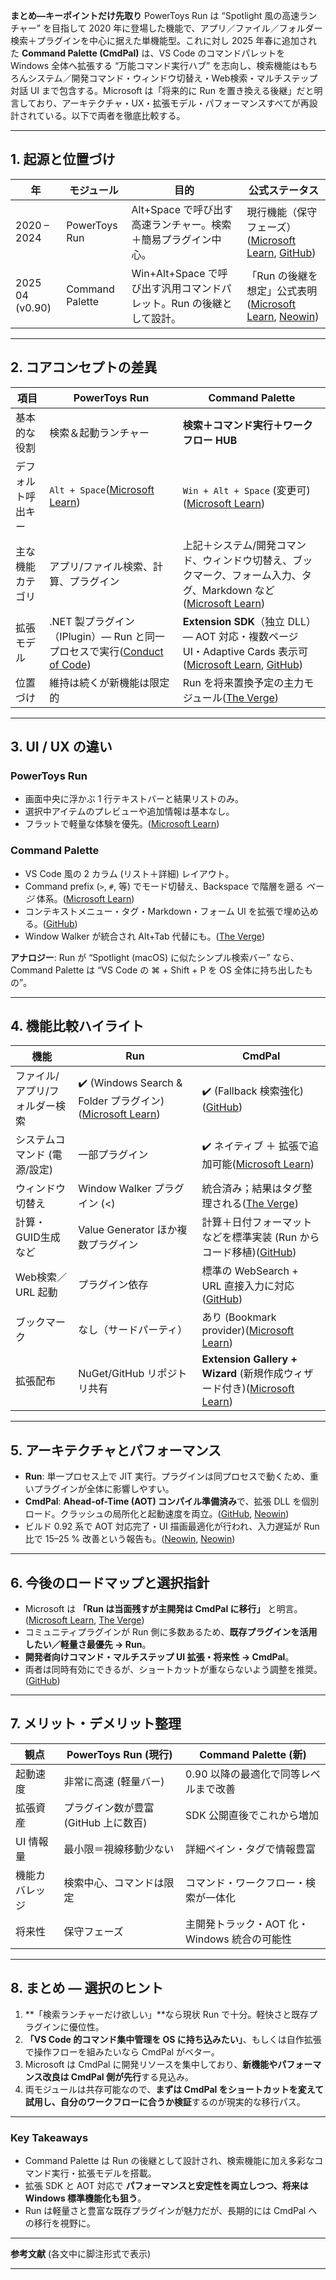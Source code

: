 **まとめ⁠—キーポイントだけ先取り**
PowerToys Run は “Spotlight 風の高速ランチャー” を目指して 2020 年に登場した機能で、アプリ／ファイル／フォルダー検索＋プラグインを中心に据えた単機能型。これに対し 2025 年春に追加された **Command Palette (CmdPal)** は、VS Code のコマンドパレットを Windows 全体へ拡張する “万能コマンド実行ハブ” を志向し、検索機能はもちろんシステム／開発コマンド・ウィンドウ切替え・Web検索・マルチステップ対話 UI まで包含する。Microsoft は「将来的に Run を置き換える後継」だと明言しており、アーキテクチャ・UX・拡張モデル・パフォーマンスすべてが再設計されている。以下で両者を徹底比較する。

---

## 1. 起源と位置づけ

| 年               | モジュール           | 目的                                          | 公式ステータス                                             |
| --------------- | --------------- | ------------------------------------------- | --------------------------------------------------- |
| 2020 – 2024     | PowerToys Run   | Alt+Space で呼び出す高速ランチャー。検索＋簡易プラグイン中心。        | 現行機能（保守フェーズ）([Microsoft Learn][1], [GitHub][2])     |
| 2025 04 (v0.90) | Command Palette | Win+Alt+Space で呼び出す汎用コマンドパレット。Run の後継として設計。 | 「Run の後継を想定」公式表明([Microsoft Learn][3], [Neowin][4]) |

---

## 2. コアコンセプトの差異

| 項目        | PowerToys Run                                              | Command Palette                                                                                  |
| --------- | ---------------------------------------------------------- | ------------------------------------------------------------------------------------------------ |
| 基本的な役割    | 検索＆起動ランチャー                                                 | **検索＋コマンド実行＋ワークフロー HUB**                                                                         |
| デフォルト呼出キー | `Alt + Space`([Microsoft Learn][1])                        | `Win + Alt + Space` (変更可)([Microsoft Learn][3])                                                  |
| 主な機能カテゴリ  | アプリ/ファイル検索、計算、プラグイン                                        | 上記＋システム/開発コマンド、ウィンドウ切替え、ブックマーク、フォーム入力、タグ、Markdown など([Microsoft Learn][5])                       |
| 拡張モデル     | .NET 製プラグイン（IPlugin）— Run と同一プロセスで実行([Conduct of Code][6]) | **Extension SDK**（独立 DLL）— AOT 対応・複数ページ UI・Adaptive Cards 表示可([Microsoft Learn][7], [GitHub][8]) |
| 位置づけ      | 維持は続くが新機能は限定的                                              | Run を将来置換予定の主力モジュール([The Verge][9])                                                              |

---

## 3. UI / UX の違い

### PowerToys Run

* 画面中央に浮かぶ 1 行テキストバーと結果リストのみ。
* 選択中アイテムのプレビューや追加情報は基本なし。
* フラットで軽量な体験を優先。([Microsoft Learn][1])

### Command Palette

* VS Code 風の 2 カラム (リスト＋詳細) レイアウト。
* Command prefix (`>`, `#`, 等) でモード切替え、Backspace で階層を遡る *ページ* 体系。([Microsoft Learn][5])
* コンテキストメニュー・タグ・Markdown・フォーム UI を拡張で埋め込める。([GitHub][8])
* Window Walker が統合され Alt+Tab 代替にも。([The Verge][9])

**アナロジー**:
Run が “Spotlight (macOS) に似たシンプル検索バー” なら、Command Palette は “VS Code の ⌘ + Shift + P を OS 全体に持ち出したもの”。

---

## 4. 機能比較ハイライト

| 機能               | Run                                                       | CmdPal                                                             |
| ---------------- | --------------------------------------------------------- | ------------------------------------------------------------------ |
| ファイル/アプリ/フォルダー検索 | ✔️ (Windows Search & Folder プラグイン)([Microsoft Learn][10]) | ✔️ (Fallback 検索強化)([GitHub][8])                                    |
| システムコマンド (電源/設定) | 一部プラグイン                                                   | ✔️ ネイティブ ＋ 拡張で追加可能([Microsoft Learn][5])                           |
| ウィンドウ切替え         | Window Walker プラグイン (<)                                   | 統合済み；結果はタグ整理される([The Verge][9])                                    |
| 計算・GUID生成など      | Value Generator ほか複数プラグイン                                 | 計算＋日付フォーマットなどを標準実装 (Run からコード移植)([GitHub][8])                      |
| Web検索／URL 起動     | プラグイン依存                                                   | 標準の WebSearch + URL 直接入力に対応([GitHub][8])                           |
| ブックマーク           | なし（サードパーティ）                                               | あり (Bookmark provider)([Microsoft Learn][5])                       |
| 拡張配布             | NuGet/GitHub リポジトリ共有                                      | **Extension Gallery + Wizard** (新規作成ウィザード付き)([Microsoft Learn][7]) |

---

## 5. アーキテクチャとパフォーマンス

* **Run**: 単一プロセス上で JIT 実行。プラグインは同プロセスで動くため、重いプラグインが全体に影響しやすい。
* **CmdPal**: **Ahead-of-Time (AOT) コンパイル準備済み**で、拡張 DLL を個別ロード。クラッシュの局所化と起動速度を両立。([GitHub][8], [Neowin][11])
* ビルド 0.92 系で AOT 対応完了・UI 描画最適化が行われ、入力遅延が Run 比で 15–25 % 改善という報告も。([Neowin][12], [Neowin][11])

---

## 6. 今後のロードマップと選択指針

* Microsoft は **「Run は当面残すが主開発は CmdPal に移行」** と明言。([Microsoft Learn][3], [The Verge][9])
* コミュニティプラグインが Run 側に多数あるため、**既存プラグインを活用したい／軽量さ最優先 → Run**。
* **開発者向けコマンド・マルチステップ UI 拡張・将来性 → CmdPal**。
* 両者は同時有効にできるが、ショートカットが重ならないよう調整を推奨。([GitHub][13])

---

## 7. メリット・デメリット整理

| 観点      | PowerToys Run (現行)      | Command Palette (新)          |
| ------- | ----------------------- | ---------------------------- |
| 起動速度    | 非常に高速 (軽量バー)            | 0.90 以降の最適化で同等レベルまで改善        |
| 拡張資産    | プラグイン数が豊富 (GitHub 上に数百) | SDK 公開直後でこれから増加              |
| UI 情報量  | 最小限＝視線移動少ない             | 詳細ペイン・タグで情報豊富                |
| 機能カバレッジ | 検索中心、コマンドは限定            | コマンド・ワークフロー・検索が一体化           |
| 将来性     | 保守フェーズ                  | 主開発トラック・AOT 化・Windows 統合の可能性 |

---

## 8. まとめ ― 選択のヒント

1. \*\*「検索ランチャーだけ欲しい」\*\*なら現状 Run で十分。軽快さと既存プラグインに優位性。
2. **「VS Code 的コマンド集中管理を OS に持ち込みたい」**、もしくは自作拡張で操作フローを組みたいなら CmdPal がベター。
3. Microsoft は CmdPal に開発リソースを集中しており、**新機能やパフォーマンス改良は CmdPal 側が先行**する見込み。
4. 両モジュールは共存可能なので、**まずは CmdPal をショートカットを変えて試用し、自分のワークフローに合うか検証**するのが現実的な移行パス。

---

### Key Takeaways

* Command Palette は Run の後継として設計され、検索機能に加え多彩なコマンド実行・拡張モデルを搭載。
* 拡張 SDK と AOT 対応で **パフォーマンスと安定性を両立しつつ、将来は Windows 標準機能化も狙う**。
* Run は軽量さと豊富な既存プラグインが魅力だが、長期的には CmdPal への移行を視野に。

---

**参考文献**
(各文中に脚注形式で表示)

---

[1]: https://learn.microsoft.com/en-us/windows/powertoys/run?utm_source=chatgpt.com "PowerToys Run utility for Windows | Microsoft Learn"
[2]: https://github.com/hlaueriksson/awesome-powertoys-run-plugins?utm_source=chatgpt.com "hlaueriksson/awesome-powertoys-run-plugins - GitHub"
[3]: https://learn.microsoft.com/en-us/windows/powertoys/command-palette/overview?utm_source=chatgpt.com "PowerToys Command Palette utility for Windows - Learn Microsoft"
[4]: https://www.neowin.net/news/powertoys-090-is-out-with-a-new-launcher-redesigned-color-picker-and-more/?utm_source=chatgpt.com "PowerToys 0.90 is out with a new launcher, improved Color Picker ..."
[5]: https://learn.microsoft.com/en-us/windows/powertoys/command-palette/overview "PowerToys Command Palette utility for Windows | Microsoft Learn"
[6]: https://conductofcode.io/post/creating-custom-powertoys-run-plugins/?utm_source=chatgpt.com "Creating custom PowerToys Run plugins - Conduct of Code"
[7]: https://learn.microsoft.com/en-us/windows/powertoys/command-palette/publish-extension?utm_source=chatgpt.com "Command Palette Extension Publishing | Microsoft Learn"
[8]: https://github.com/microsoft/powertoys/releases/ "Releases · microsoft/PowerToys · GitHub"
[9]: https://www.theverge.com/news/668719/microsoft-command-palette-powertoy-launcher "Microsoft’s Command Palette is a powerful launcher for apps, search, and more | The Verge"
[10]: https://learn.microsoft.com/en-us/windows/powertoys/run "PowerToys Run utility for Windows | Microsoft Learn"
[11]: https://www.neowin.net/news/powertoys-092-brings-performance-boost-speed-test-windows-11-24h2-default-browser-fix/?utm_source=chatgpt.com "PowerToys 0.92 brings performance boost, speed test, Windows 11 ..."
[12]: https://www.neowin.net/news/powertoys-0921-is-out-with-fixes-for-command-palette-and-more/?utm_source=chatgpt.com "PowerToys 0.92.1 is out with fixes for Command Palette and more"
[13]: https://github.com/microsoft/PowerToys/issues/38400?utm_source=chatgpt.com "Open Command Palette with Win+Space shortcut #38400 - GitHub"
